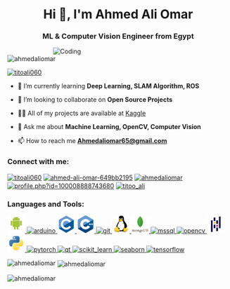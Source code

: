 <h1 align="center">Hi 👋, I'm Ahmed Ali Omar</h1>
<h3 align="center">ML & Computer Vision Engineer from Egypt</h3>

<img align="right" alt="Coding" width="400" src="[https://drive.google.com/file/d/1FX5QOwDVJ5zwvbYAGzawC82BZ__6mY3e/view?usp=sharing](https://github.com/AhmedAliOmar/AhmedAliOmar/blob/main/Coding%20Scool%20.jpg)">

<p align="left"> <img src="https://komarev.com/ghpvc/?username=ahmedaliomar&label=Profile%20views&color=0e75b6&style=flat" alt="ahmedaliomar" /> </p>

<p align="left"> <a href="https://twitter.com/titoali060" target="blank"><img src="https://img.shields.io/twitter/follow/titoali060?logo=twitter&style=for-the-badge" alt="titoali060" /></a> </p>

- 🌱 I’m currently learning **Deep Learning, SLAM Algorithm, ROS**

- 👯 I’m looking to collaborate on **Open Source Projects**

- 👨‍💻 All of my projects are available at [Kaggle](https://www.kaggle.com/ahmedaliomar)

- 💬 Ask me about **Machine Learning, OpenCV, Computer Vision**

- 📫 How to reach me **Ahmedaliomar65@gmail.com**

<h3 align="left">Connect with me:</h3>
<p align="left">
<a href="https://twitter.com/titoali060" target="blank"><img align="center" src="https://raw.githubusercontent.com/rahuldkjain/github-profile-readme-generator/master/src/images/icons/Social/twitter.svg" alt="titoali060" height="30" width="40" /></a>
<a href="https://linkedin.com/in/ahmed-ali-omar-649bb2195" target="blank"><img align="center" src="https://raw.githubusercontent.com/rahuldkjain/github-profile-readme-generator/master/src/images/icons/Social/linked-in-alt.svg" alt="ahmed-ali-omar-649bb2195" height="30" width="40" /></a>
<a href="https://kaggle.com/ahmedaliomar" target="blank"><img align="center" src="https://raw.githubusercontent.com/rahuldkjain/github-profile-readme-generator/master/src/images/icons/Social/kaggle.svg" alt="ahmedaliomar" height="30" width="40" /></a>
<a href="https://fb.com/profile.php?id=100008888743680" target="blank"><img align="center" src="https://raw.githubusercontent.com/rahuldkjain/github-profile-readme-generator/master/src/images/icons/Social/facebook.svg" alt="profile.php?id=100008888743680" height="30" width="40" /></a>
<a href="https://instagram.com/titoo_ali" target="blank"><img align="center" src="https://raw.githubusercontent.com/rahuldkjain/github-profile-readme-generator/master/src/images/icons/Social/instagram.svg" alt="titoo_ali" height="30" width="40" /></a>
</p>

<h3 align="left">Languages and Tools:</h3>
<p align="left"> <a href="https://developer.android.com" target="_blank" rel="noreferrer"> <img src="https://raw.githubusercontent.com/devicons/devicon/master/icons/android/android-original-wordmark.svg" alt="android" width="40" height="40"/> </a> <a href="https://www.arduino.cc/" target="_blank" rel="noreferrer"> <img src="https://cdn.worldvectorlogo.com/logos/arduino-1.svg" alt="arduino" width="40" height="40"/> </a> <a href="https://www.cprogramming.com/" target="_blank" rel="noreferrer"> <img src="https://raw.githubusercontent.com/devicons/devicon/master/icons/c/c-original.svg" alt="c" width="40" height="40"/> </a> <a href="https://www.w3schools.com/cpp/" target="_blank" rel="noreferrer"> <img src="https://raw.githubusercontent.com/devicons/devicon/master/icons/cplusplus/cplusplus-original.svg" alt="cplusplus" width="40" height="40"/> </a> <a href="https://git-scm.com/" target="_blank" rel="noreferrer"> <img src="https://www.vectorlogo.zone/logos/git-scm/git-scm-icon.svg" alt="git" width="40" height="40"/> </a> <a href="https://www.linux.org/" target="_blank" rel="noreferrer"> <img src="https://raw.githubusercontent.com/devicons/devicon/master/icons/linux/linux-original.svg" alt="linux" width="40" height="40"/> </a> <a href="https://www.mongodb.com/" target="_blank" rel="noreferrer"> <img src="https://raw.githubusercontent.com/devicons/devicon/master/icons/mongodb/mongodb-original-wordmark.svg" alt="mongodb" width="40" height="40"/> </a> <a href="https://www.microsoft.com/en-us/sql-server" target="_blank" rel="noreferrer"> <img src="https://www.svgrepo.com/show/303229/microsoft-sql-server-logo.svg" alt="mssql" width="40" height="40"/> </a> <a href="https://opencv.org/" target="_blank" rel="noreferrer"> <img src="https://www.vectorlogo.zone/logos/opencv/opencv-icon.svg" alt="opencv" width="40" height="40"/> </a> <a href="https://pandas.pydata.org/" target="_blank" rel="noreferrer"> <img src="https://raw.githubusercontent.com/devicons/devicon/2ae2a900d2f041da66e950e4d48052658d850630/icons/pandas/pandas-original.svg" alt="pandas" width="40" height="40"/> </a> <a href="https://www.python.org" target="_blank" rel="noreferrer"> <img src="https://raw.githubusercontent.com/devicons/devicon/master/icons/python/python-original.svg" alt="python" width="40" height="40"/> </a> <a href="https://pytorch.org/" target="_blank" rel="noreferrer"> <img src="https://www.vectorlogo.zone/logos/pytorch/pytorch-icon.svg" alt="pytorch" width="40" height="40"/> </a> <a href="https://www.qt.io/" target="_blank" rel="noreferrer"> <img src="https://upload.wikimedia.org/wikipedia/commons/0/0b/Qt_logo_2016.svg" alt="qt" width="40" height="40"/> </a> <a href="https://scikit-learn.org/" target="_blank" rel="noreferrer"> <img src="https://upload.wikimedia.org/wikipedia/commons/0/05/Scikit_learn_logo_small.svg" alt="scikit_learn" width="40" height="40"/> </a> <a href="https://seaborn.pydata.org/" target="_blank" rel="noreferrer"> <img src="https://seaborn.pydata.org/_images/logo-mark-lightbg.svg" alt="seaborn" width="40" height="40"/> </a> <a href="https://www.tensorflow.org" target="_blank" rel="noreferrer"> <img src="https://www.vectorlogo.zone/logos/tensorflow/tensorflow-icon.svg" alt="tensorflow" width="40" height="40"/> </a> </p>

<p><img align="left" src="https://github-readme-stats.vercel.app/api/top-langs?username=ahmedaliomar&show_icons=true&locale=en&layout=compact" alt="ahmedaliomar" /></p>

<p>&nbsp;<img align="center" src="https://github-readme-stats.vercel.app/api?username=ahmedaliomar&show_icons=true&locale=en" alt="ahmedaliomar" /></p>

<p><img align="center" src="https://github-readme-streak-stats.herokuapp.com/?user=ahmedaliomar&" alt="ahmedaliomar" /></p>
